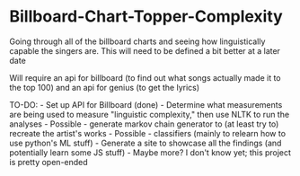 # Billboard-Chart-Topper-Complexity
Going through all of the billboard charts and seeing how linguistically capable the singers are. This will need to be defined a bit better at a later date

Will require an api for billboard (to find out what songs actually made it to the top 100) and an api for genius (to get the lyrics)

TO-DO:
    - Set up API for Billboard (done)
    - Determine what measurements are being used to measure "linguistic complexity," then use NLTK to run the analyses
    - Possible - generate markov chain generator to (at least try to) recreate the artist's works
    - Possible - classifiers (mainly to relearn how to use python's ML stuff)
    - Generate a site to showcase all the findings (and potentially learn some JS stuff)
    - Maybe more? I don't know yet; this project is pretty open-ended
